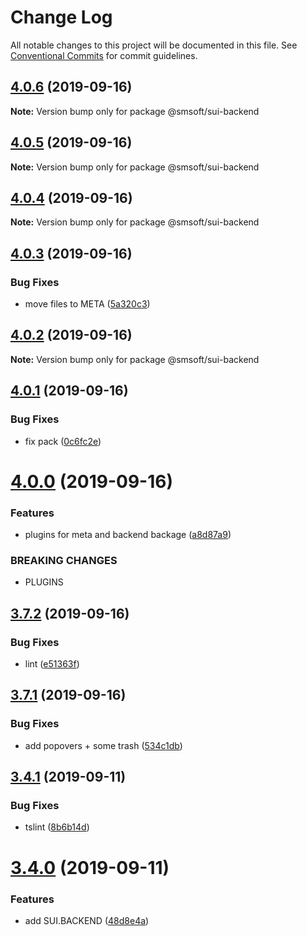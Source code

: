 # Change Log

All notable changes to this project will be documented in this file.
See [Conventional Commits](https://conventionalcommits.org) for commit guidelines.

## [4.0.6](https://github.com/mbuyakov/SUI.CORE/compare/v4.0.5...v4.0.6) (2019-09-16)

**Note:** Version bump only for package @smsoft/sui-backend





## [4.0.5](https://github.com/mbuyakov/SUI.CORE/compare/v4.0.4...v4.0.5) (2019-09-16)

**Note:** Version bump only for package @smsoft/sui-backend





## [4.0.4](https://github.com/mbuyakov/SUI.CORE/compare/v4.0.3...v4.0.4) (2019-09-16)

**Note:** Version bump only for package @smsoft/sui-backend





## [4.0.3](https://github.com/mbuyakov/SUI.CORE/compare/v4.0.2...v4.0.3) (2019-09-16)


### Bug Fixes

* move files to META ([5a320c3](https://github.com/mbuyakov/SUI.CORE/commit/5a320c3))





## [4.0.2](https://github.com/mbuyakov/SUI.CORE/compare/v4.0.1...v4.0.2) (2019-09-16)

**Note:** Version bump only for package @smsoft/sui-backend





## [4.0.1](https://github.com/mbuyakov/SUI.CORE/compare/v4.0.0...v4.0.1) (2019-09-16)


### Bug Fixes

* fix pack ([0c6fc2e](https://github.com/mbuyakov/SUI.CORE/commit/0c6fc2e))





# [4.0.0](https://github.com/mbuyakov/SUI.CORE/compare/v3.7.2...v4.0.0) (2019-09-16)


### Features

* plugins for meta and backend backage ([a8d87a9](https://github.com/mbuyakov/SUI.CORE/commit/a8d87a9))


### BREAKING CHANGES

* PLUGINS





## [3.7.2](https://github.com/mbuyakov/SUI.CORE/compare/v3.7.1...v3.7.2) (2019-09-16)


### Bug Fixes

* lint ([e51363f](https://github.com/mbuyakov/SUI.CORE/commit/e51363f))





## [3.7.1](https://github.com/mbuyakov/SUI.CORE/compare/v3.7.0...v3.7.1) (2019-09-16)


### Bug Fixes

* add popovers + some trash ([534c1db](https://github.com/mbuyakov/SUI.CORE/commit/534c1db))





## [3.4.1](https://github.com/mbuyakov/SUI.CORE/compare/v3.4.0...v3.4.1) (2019-09-11)


### Bug Fixes

* tslint ([8b6b14d](https://github.com/mbuyakov/SUI.CORE/commit/8b6b14d))





# [3.4.0](https://github.com/mbuyakov/SUI.CORE/compare/v3.3.0...v3.4.0) (2019-09-11)


### Features

* add SUI.BACKEND ([48d8e4a](https://github.com/mbuyakov/SUI.CORE/commit/48d8e4a))
